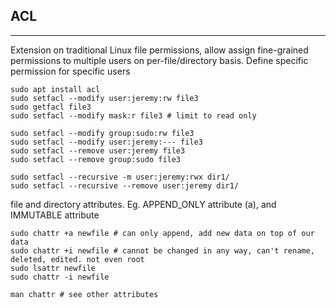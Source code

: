 ## ACL

---

Extension on traditional Linux file permissions, allow assign fine-grained permissions to multiple users on per-file/directory basis. Define specific permission for specific users

```
sudo apt install acl
sudo setfacl --modify user:jeremy:rw file3
sudo getfacl file3
sudo setfacl --modify mask:r file3 # limit to read only

sudo setfacl --modify group:sudo:rw file3
sudo setfacl --modify user:jeremy:--- file3
sudo setfacl --remove user:jeremy file3
sudo setfacl --remove group:sudo file3

sudo setfacl --recursive -m user:jeremy:rwx dir1/
sudo setfacl --recursive --remove user:jeremy dir1/
```

file and directory attributes. Eg. APPEND_ONLY attribute (a), and IMMUTABLE attribute

```
sudo chattr +a newfile # can only append, add new data on top of our data
sudo chattr +i newfile # cannot be changed in any way, can't rename, deleted, edited. not even root
sudo lsattr newfile
sudo chattr -i newfile

man chattr # see other attributes
```
